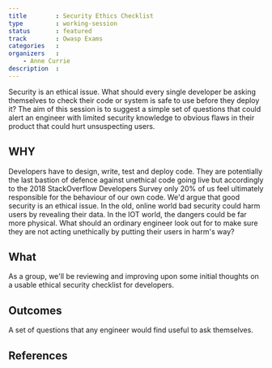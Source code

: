 ```yaml
---
title        : Security Ethics Checklist
type         : working-session
status       : featured
track        : Owasp Exams
categories   : 
organizers   :
    - Anne Currie
description  :
---
```


Security is an ethical issue. What should every single developer be asking themselves to check their code or system is safe to use before they deploy it? The aim of this session is to suggest a simple set of questions that could alert an engineer with limited security knowledge to obvious flaws in their product that could hurt unsuspecting users. 

## WHY

Developers have to design, write, test and deploy code. They are potentially the last bastion of defence against unethical code going live but accordingly to the 2018 StackOverflow Developers Survey only 20% of us feel ultimately responsible for the behaviour of our own code. We'd argue that good security is an ethical issue. In the old, online world bad security could harm users by revealing their data. In the IOT world, the dangers could be far more physical. What should an ordinary engineer look out for to make sure they are not acting unethically by putting their users in harm's way?

## What

As a group, we'll be reviewing and improving upon some initial thoughts on a usable ethical security checklist for developers.

## Outcomes

A set of questions that any engineer would find useful to ask themselves.

## References




